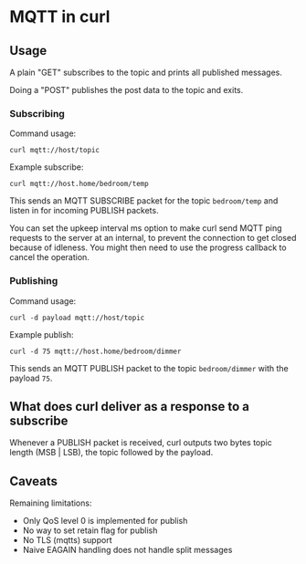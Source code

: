 <!--
Copyright (C) Daniel Stenberg, <daniel@haxx.se>, et al.

SPDX-License-Identifier: curl
-->

# MQTT in curl

## Usage

A plain "GET" subscribes to the topic and prints all published messages.

Doing a "POST" publishes the post data to the topic and exits.


### Subscribing

Command usage:

    curl mqtt://host/topic

Example subscribe:

    curl mqtt://host.home/bedroom/temp

This sends an MQTT SUBSCRIBE packet for the topic `bedroom/temp` and listen in
for incoming PUBLISH packets.

You can set the upkeep interval ms option to make curl send MQTT ping requests to the
server at an internal, to prevent the connection to get closed because of idleness.
You might then need to use the progress callback to cancel the operation.

### Publishing

Command usage:

    curl -d payload mqtt://host/topic

Example publish:

    curl -d 75 mqtt://host.home/bedroom/dimmer

This sends an MQTT PUBLISH packet to the topic `bedroom/dimmer` with the
payload `75`.

## What does curl deliver as a response to a subscribe

Whenever a PUBLISH packet is received, curl outputs two bytes topic length (MSB | LSB), the topic followed by the
payload.

## Caveats

Remaining limitations:
 - Only QoS level 0 is implemented for publish
 - No way to set retain flag for publish
 - No TLS (mqtts) support
 - Naive EAGAIN handling does not handle split messages

